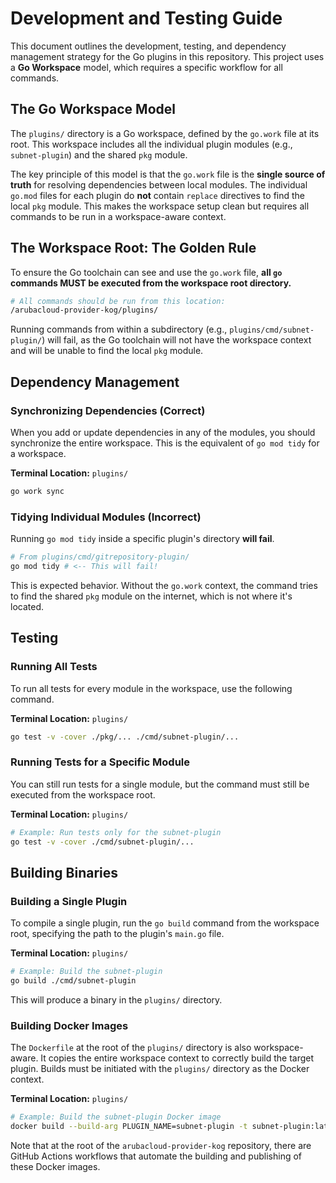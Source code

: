 # Development and Testing Guide

This document outlines the development, testing, and dependency management strategy for the Go plugins in this repository. This project uses a **Go Workspace** model, which requires a specific workflow for all commands.

## The Go Workspace Model

The `plugins/` directory is a Go workspace, defined by the `go.work` file at its root. This workspace includes all the individual plugin modules (e.g., `subnet-plugin`) and the shared `pkg` module.

The key principle of this model is that the `go.work` file is the **single source of truth** for resolving dependencies between local modules. The individual `go.mod` files for each plugin do **not** contain `replace` directives to find the local `pkg` module. This makes the workspace setup clean but requires all commands to be run in a workspace-aware context.

## The Workspace Root: The Golden Rule

To ensure the Go toolchain can see and use the `go.work` file, **all `go` commands MUST be executed from the workspace root directory.**

```sh
# All commands should be run from this location:
/arubacloud-provider-kog/plugins/
```

Running commands from within a subdirectory (e.g., `plugins/cmd/subnet-plugin/`) will fail, as the Go toolchain will not have the workspace context and will be unable to find the local `pkg` module.

## Dependency Management

### Synchronizing Dependencies (Correct)

When you add or update dependencies in any of the modules, you should synchronize the entire workspace. This is the equivalent of `go mod tidy` for a workspace.

**Terminal Location:** `plugins/`
```sh
go work sync
```

### Tidying Individual Modules (Incorrect)

Running `go mod tidy` inside a specific plugin's directory **will fail**.

```sh
# From plugins/cmd/gitrepository-plugin/
go mod tidy # <-- This will fail!
```

This is expected behavior. Without the `go.work` context, the command tries to find the shared `pkg` module on the internet, which is not where it's located.

## Testing

### Running All Tests

To run all tests for every module in the workspace, use the following command.

**Terminal Location:** `plugins/`
```sh
go test -v -cover ./pkg/... ./cmd/subnet-plugin/...
```

### Running Tests for a Specific Module

You can still run tests for a single module, but the command must still be executed from the workspace root.

**Terminal Location:** `plugins/`
```sh
# Example: Run tests only for the subnet-plugin
go test -v -cover ./cmd/subnet-plugin/...
```

## Building Binaries

### Building a Single Plugin

To compile a single plugin, run the `go build` command from the workspace root, specifying the path to the plugin's `main.go` file.

**Terminal Location:** `plugins/`
```sh
# Example: Build the subnet-plugin
go build ./cmd/subnet-plugin
```
This will produce a binary in the `plugins/` directory.

### Building Docker Images

The `Dockerfile` at the root of the `plugins/` directory is also workspace-aware. It copies the entire workspace context to correctly build the target plugin. Builds must be initiated with the `plugins/` directory as the Docker context.

**Terminal Location:** `plugins/`
```sh
# Example: Build the subnet-plugin Docker image
docker build --build-arg PLUGIN_NAME=subnet-plugin -t subnet-plugin:latest .
```

Note that at the root of the `arubacloud-provider-kog` repository, there are GitHub Actions workflows that automate the building and publishing of these Docker images.
